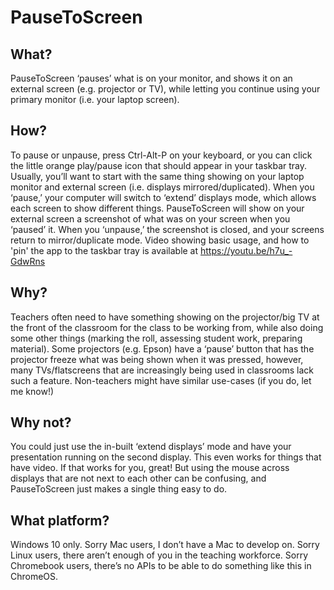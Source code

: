 # PauseToScreen

## What?
PauseToScreen ‘pauses’ what is on your monitor, and shows it on an external screen (e.g. projector or TV), while letting you continue using your primary monitor (i.e. your laptop screen). 

## How?
To pause or unpause, press Ctrl-Alt-P on your keyboard, or you can click the little orange play/pause icon that should appear in your taskbar tray. Usually, you’ll want to start with the same thing showing on your laptop monitor and external screen (i.e. displays mirrored/duplicated). When you ‘pause,’ your computer will switch to ‘extend’ displays mode, which allows each screen to show different things. PauseToScreen will show on your external screen a screenshot of what was on your screen when you ‘paused’ it. When you ‘unpause,’ the screenshot is closed, and your screens return to mirror/duplicate mode. Video showing basic usage, and how to 'pin' the app to the taskbar tray is available at https://youtu.be/h7u_-GdwRns

## Why?
Teachers often need to have something showing on the projector/big TV at the front of the classroom for the class to be working from, while also doing some other things (marking the roll, assessing student work, preparing material). Some projectors (e.g. Epson) have a ‘pause’ button that has the projector freeze what was being shown when it was pressed, however, many TVs/flatscreens that are increasingly being used in classrooms lack such a feature. Non-teachers might have similar use-cases (if you do, let me know!)

## Why not?
You could just use the in-built ‘extend displays’ mode and have your presentation running on the second display. This even works for things that have video. If that works for you, great! But using the mouse across displays that are not next to each other can be confusing, and PauseToScreen just makes a single thing easy to do.

## What platform?
Windows 10 only. Sorry Mac users, I don’t have a Mac to develop on. Sorry Linux users, there aren’t enough of you in the teaching workforce. Sorry Chromebook users, there’s no APIs to be able to do something like this in ChromeOS.
